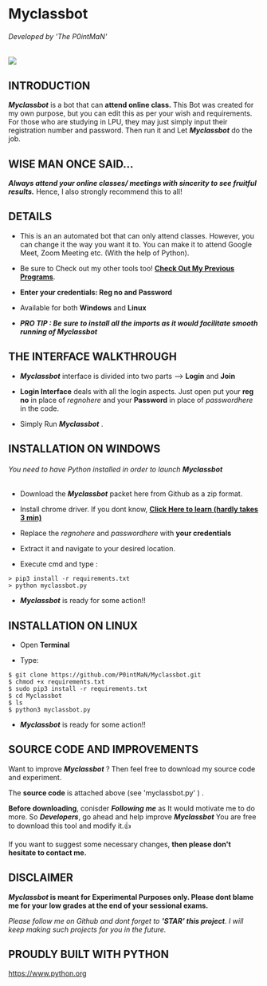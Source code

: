 # Myclassbot
###### Developed by 'The P0intMaN'
![](https://komarev.com/ghpvc/?username=P0intMaN&label=REPO+VIEWS) 


## INTRODUCTION

**_Myclassbot_** is a bot that can  **attend online class.** This Bot was created for my own purpose, but you can edit this as per your wish and requirements. For those who are studying in LPU, they may just simply input their registration number and password. Then run it and Let **_Myclassbot_** do the job.


## WISE MAN ONCE SAID...

**_Always attend your online classes/ meetings with sincerity to see fruitful results._** Hence, I also strongly recommend this to all!   

## DETAILS

- This is an an automated bot that can only attend classes. However, you can change it the way you want it to. You can make it to attend Google Meet, Zoom Meeting etc. (With the help of Python). 

- Be sure to Check out my other tools too! [**Check Out My Previous Programs**](https://github.com/P0intMaN?tab=repositories). 

- **Enter your credentials: Reg no and Password**

- Available for both **Windows** and **Linux**

- **_PRO TIP : Be sure to install all the imports as it would facilitate smooth running of Myclassbot_**


## THE INTERFACE WALKTHROUGH

- **_Myclassbot_** interface is divided into two parts --> **Login** and **Join**

- **Login Interface** deals with all the login aspects. Just open put your **reg no** in place of  *regnohere* and your **Password** in place of *passwordhere* in the code. 

- Simply Run **_Myclassbot_** .



## INSTALLATION ON WINDOWS
###### You need to have Python installed in order to launch **_Myclassbot_**

- Download the **_Myclassbot_** packet here from Github as a zip format.

- Install chrome driver. If you dont know, [**Click Here to learn (hardly takes 3 min)**](https://www.youtube.com/watch?v=dz59GsdvUF8)

- Replace the *regnohere* and *passwordhere* with **your credentials**

- Extract it and navigate to your desired location.

- Execute cmd and type :

```
> pip3 install -r requirements.txt
> python myclassbot.py
```
- **_Myclassbot_** is ready for some action!!

## INSTALLATION ON LINUX

- Open **Terminal**

- Type:
 ```
$ git clone https://github.com/P0intMaN/Myclassbot.git
$ chmod +x requirements.txt
$ sudo pip3 install -r requirements.txt
$ cd Myclassbot
$ ls
$ python3 myclassbot.py
 ```

- **_Myclassbot_** is ready for some action!!


## SOURCE CODE AND IMPROVEMENTS

Want to improve **_Myclassbot_** ? Then feel free to download my source code and experiment.

The **source code** is attached above (see 'myclassbot.py' ) .

**Before downloading**, conisder **_Following me_** as It would motivate me to do more.  So **_Developers_**, go ahead and help improve **_Myclassbot_** You are free to download this tool and modify it.👍

If you want to suggest some necessary changes, **then please don't hesitate to contact me.**




## DISCLAIMER 

**_Myclassbot_ is meant for Experimental Purposes only. Please dont blame me for your low grades at the end of your sessional exams.**

*Please follow me on Github and dont forget to **'STAR' this project**. I will keep making such projects for you in the future.*


## PROUDLY BUILT WITH PYTHON

https://www.python.org
